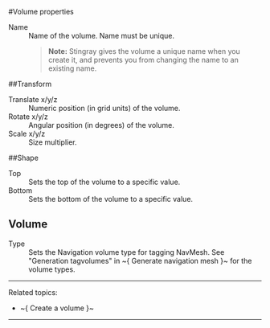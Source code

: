 ﻿#Volume properties

<dl>
<dt>Name</dt>
<dd>Name of the volume. Name must be unique.

 > **Note:** Stingray gives the volume a unique name when you create it, and prevents you from changing the name to an existing name.

</dd>
</dl>

##Transform

<dl>

<dt>Translate x/y/z</dt>
<dd>Numeric position (in grid units) of the volume.</dd>

<dt>Rotate x/y/z</dt>
<dd>Angular position (in degrees) of the volume.</dd>

<dt>Scale x/y/z</dt>
<dd>Size multiplier.</dd>

</dl>

##Shape

<dl>
<dt>Top</dt>
<dd>Sets the top of the volume to a specific value.</dd>

<dt>Bottom</dt>
<dd>Sets the bottom of the volume to a specific value.</dd>

</dl>

##	Volume

<dl>

<dt>Type</dt>
<dd>Sets the Navigation volume type for tagging NavMesh. See "Generation tagvolumes" in ~{ Generate navigation mesh }~ for the volume types.</dd>

</dl>

---
Related topics:
-	~{ Create a volume }~
---
